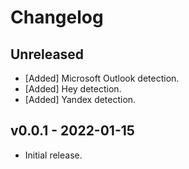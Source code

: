 # Changelog

<!--
Prefix your message with one of the following:

- [Added] for new features.
- [Changed] for changes in existing functionality.
- [Deprecated] for soon-to-be removed features.
- [Removed] for now removed features.
- [Fixed] for any bug fixes.
- [Security] in case of vulnerabilities.
-->

## Unreleased

- [Added] Microsoft Outlook detection.
- [Added] Hey detection.
- [Added] Yandex detection.

## v0.0.1 - 2022-01-15

- Initial release.
